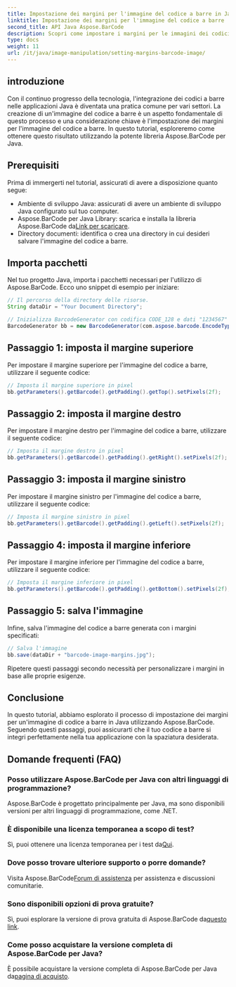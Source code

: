```yaml
---
title: Impostazione dei margini per l'immagine del codice a barre in Java
linktitle: Impostazione dei margini per l'immagine del codice a barre
second_title: API Java Aspose.BarCode
description: Scopri come impostare i margini per le immagini dei codici a barre in Java utilizzando Aspose.BarCode. Personalizza la spaziatura per una perfetta integrazione nella tua applicazione
type: docs
weight: 11
url: /it/java/image-manipulation/setting-margins-barcode-image/
---
```


## introduzione

Con il continuo progresso della tecnologia, l'integrazione dei codici a barre nelle applicazioni Java è diventata una pratica comune per vari settori. La creazione di un'immagine del codice a barre è un aspetto fondamentale di questo processo e una considerazione chiave è l'impostazione dei margini per l'immagine del codice a barre. In questo tutorial, esploreremo come ottenere questo risultato utilizzando la potente libreria Aspose.BarCode per Java.

## Prerequisiti

Prima di immergerti nel tutorial, assicurati di avere a disposizione quanto segue:

- Ambiente di sviluppo Java: assicurati di avere un ambiente di sviluppo Java configurato sul tuo computer.
-  Aspose.BarCode per Java Library: scarica e installa la libreria Aspose.BarCode da[Link per scaricare](https://releases.aspose.com/barcode/java/).
- Directory documenti: identifica o crea una directory in cui desideri salvare l'immagine del codice a barre.

## Importa pacchetti

Nel tuo progetto Java, importa i pacchetti necessari per l'utilizzo di Aspose.BarCode. Ecco uno snippet di esempio per iniziare:

```java
// Il percorso della directory delle risorse.
String dataDir = "Your Document Directory";

// Inizializza BarcodeGenerator con codifica CODE_128 e dati "1234567"
BarcodeGenerator bb = new BarcodeGenerator(com.aspose.barcode.EncodeTypes.CODE_128, "1234567");
```

## Passaggio 1: imposta il margine superiore

Per impostare il margine superiore per l'immagine del codice a barre, utilizzare il seguente codice:

```java
// Imposta il margine superiore in pixel
bb.getParameters().getBarcode().getPadding().getTop().setPixels(2f);
```

## Passaggio 2: imposta il margine destro

Per impostare il margine destro per l'immagine del codice a barre, utilizzare il seguente codice:

```java
// Imposta il margine destro in pixel
bb.getParameters().getBarcode().getPadding().getRight().setPixels(2f);
```

## Passaggio 3: imposta il margine sinistro

Per impostare il margine sinistro per l'immagine del codice a barre, utilizzare il seguente codice:

```java
// Imposta il margine sinistro in pixel
bb.getParameters().getBarcode().getPadding().getLeft().setPixels(2f);
```

## Passaggio 4: imposta il margine inferiore

Per impostare il margine inferiore per l'immagine del codice a barre, utilizzare il seguente codice:

```java
// Imposta il margine inferiore in pixel
bb.getParameters().getBarcode().getPadding().getBottom().setPixels(2f);
```

## Passaggio 5: salva l'immagine

Infine, salva l'immagine del codice a barre generata con i margini specificati:

```java
// Salva l'immagine
bb.save(dataDir + "barcode-image-margins.jpg");
```

Ripetere questi passaggi secondo necessità per personalizzare i margini in base alle proprie esigenze.

## Conclusione

In questo tutorial, abbiamo esplorato il processo di impostazione dei margini per un'immagine di codice a barre in Java utilizzando Aspose.BarCode. Seguendo questi passaggi, puoi assicurarti che il tuo codice a barre si integri perfettamente nella tua applicazione con la spaziatura desiderata.

## Domande frequenti (FAQ)

### Posso utilizzare Aspose.BarCode per Java con altri linguaggi di programmazione?
Aspose.BarCode è progettato principalmente per Java, ma sono disponibili versioni per altri linguaggi di programmazione, come .NET.

### È disponibile una licenza temporanea a scopo di test?
 Sì, puoi ottenere una licenza temporanea per i test da[Qui](https://purchase.aspose.com/temporary-license/).

### Dove posso trovare ulteriore supporto o porre domande?
 Visita Aspose.BarCode[Forum di assistenza](https://forum.aspose.com/c/barcode/13) per assistenza e discussioni comunitarie.

### Sono disponibili opzioni di prova gratuite?
 Sì, puoi esplorare la versione di prova gratuita di Aspose.BarCode da[questo link](https://releases.aspose.com/).

### Come posso acquistare la versione completa di Aspose.BarCode per Java?
 È possibile acquistare la versione completa di Aspose.BarCode per Java da[pagina di acquisto](https://purchase.aspose.com/buy).
